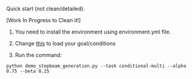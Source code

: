 Quick start (not clean/detailed).

[Work In Progress to Clean it!]

1. You need to install the environment using environment.yml file.

2. Change [this](https://github.com/allenai/script_kd/blob/385525e03865ae7cb87d4fb5692adeb89552f869/demo_scriptkd_decoding/demo_stepbeam_generation.py#L163-L167) to load your goal/conditions

3. Run the command: 

```
python demo_stepbeam_generation.py --task conditional-multi --alpha 0.75 --beta 0.25
```
